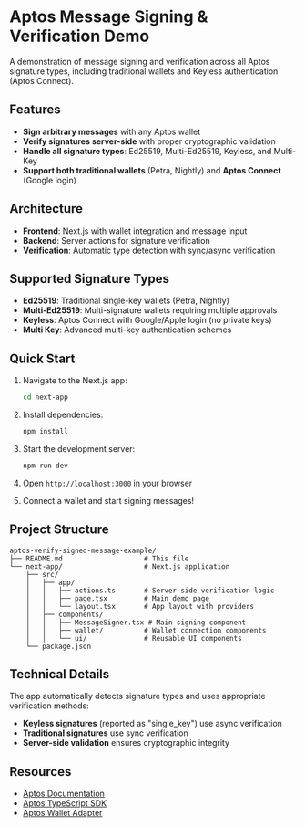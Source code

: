 # Aptos Message Signing & Verification Demo

A demonstration of message signing and verification across all Aptos signature types, including traditional wallets and Keyless authentication (Aptos Connect).

## Features

- **Sign arbitrary messages** with any Aptos wallet
- **Verify signatures server-side** with proper cryptographic validation
- **Handle all signature types**: Ed25519, Multi-Ed25519, Keyless, and Multi-Key
- **Support both traditional wallets** (Petra, Nightly) and **Aptos Connect** (Google login)

## Architecture

- **Frontend**: Next.js with wallet integration and message input
- **Backend**: Server actions for signature verification
- **Verification**: Automatic type detection with sync/async verification

## Supported Signature Types

- **Ed25519**: Traditional single-key wallets (Petra, Nightly)
- **Multi-Ed25519**: Multi-signature wallets requiring multiple approvals
- **Keyless**: Aptos Connect with Google/Apple login (no private keys)
- **Multi Key**: Advanced multi-key authentication schemes

## Quick Start

1. Navigate to the Next.js app:

   ```bash
   cd next-app
   ```

2. Install dependencies:

   ```bash
   npm install
   ```

3. Start the development server:

   ```bash
   npm run dev
   ```

4. Open `http://localhost:3000` in your browser

5. Connect a wallet and start signing messages!

## Project Structure

```
aptos-verify-signed-message-example/
├── README.md                    # This file
└── next-app/                    # Next.js application
    ├── src/
    │   ├── app/
    │   │   ├── actions.ts       # Server-side verification logic
    │   │   ├── page.tsx         # Main demo page
    │   │   └── layout.tsx       # App layout with providers
    │   ├── components/
    │   │   ├── MessageSigner.tsx # Main signing component
    │   │   ├── wallet/          # Wallet connection components
    │   │   └── ui/              # Reusable UI components
    └── package.json
```

## Technical Details

The app automatically detects signature types and uses appropriate verification methods:

- **Keyless signatures** (reported as "single_key") use async verification
- **Traditional signatures** use sync verification
- **Server-side validation** ensures cryptographic integrity

## Resources

- [Aptos Documentation](https://aptos.dev/)
- [Aptos TypeScript SDK](https://github.com/aptos-labs/aptos-ts-sdk)
- [Aptos Wallet Adapter](https://github.com/aptos-labs/aptos-wallet-adapter)
